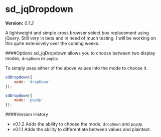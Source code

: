sd_jqDropdown
=============

**Version:** *0.1.2*

A lightweight and simple cross browser select box replacement using jQuery.
Still *very* in beta and in need of much testing.
I will be working on this quite extensively over the coming weeks.

####Options
sd_jqDropdown allows you to choose between two display modes, ```dropDown``` or ```popUp```

To simply pass either of the above values into the mode to choose it.

```js
sdDropdown({
    mode: 'dropDown'
});
```
```js
sdDropdown({
    mode: 'popUp'
});
```

####Version History
- v0.1.2 Adds the ability to choose the mode, ```dropDown``` and ```popUp```
- v0.1.1 Adds the ability to differentiate between values and plaintext.

